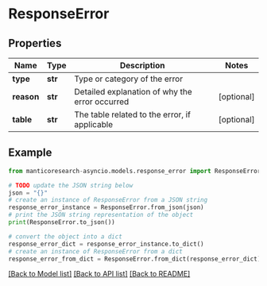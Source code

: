 # ResponseError


## Properties

Name | Type | Description | Notes
------------ | ------------- | ------------- | -------------
**type** | **str** | Type or category of the error | 
**reason** | **str** | Detailed explanation of why the error occurred | [optional] 
**table** | **str** | The table related to the error, if applicable | [optional] 

## Example

```python
from manticoresearch-asyncio.models.response_error import ResponseError

# TODO update the JSON string below
json = "{}"
# create an instance of ResponseError from a JSON string
response_error_instance = ResponseError.from_json(json)
# print the JSON string representation of the object
print(ResponseError.to_json())

# convert the object into a dict
response_error_dict = response_error_instance.to_dict()
# create an instance of ResponseError from a dict
response_error_from_dict = ResponseError.from_dict(response_error_dict)
```
[[Back to Model list]](../README.md#documentation-for-models) [[Back to API list]](../README.md#documentation-for-api-endpoints) [[Back to README]](../README.md)


